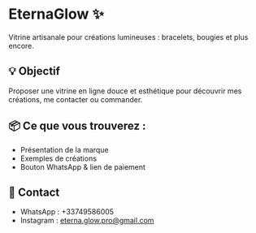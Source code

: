 # EternaGlow ✨

Vitrine artisanale pour créations lumineuses : bracelets, bougies et plus encore.

## 💡 Objectif
Proposer une vitrine en ligne douce et esthétique pour découvrir mes créations, me contacter ou commander.

## 📦 Ce que vous trouverez :
- Présentation de la marque
- Exemples de créations
- Bouton WhatsApp & lien de paiement

## 📩 Contact
- WhatsApp : +33749586005
- Instagram : eterna.glow.pro@gmail.com
